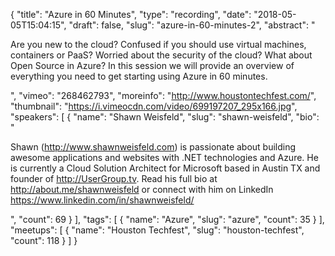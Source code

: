 {
  "title": "Azure in 60 Minutes",
  "type": "recording",
  "date": "2018-05-05T15:04:15",
  "draft": false,
  "slug": "azure-in-60-minutes-2",
  "abstract": "<p>Are you new to the cloud? Confused if you should use virtual machines, containers or PaaS? Worried about the security of the cloud? What about Open Source in Azure? In this session we will provide an overview of everything you need to get starting using Azure in 60 minutes.</p>",
  "vimeo": "268462793",
  "moreinfo": "http://www.houstontechfest.com/",
  "thumbnail": "https://i.vimeocdn.com/video/699197207_295x166.jpg",
  "speakers": [
    {
      "name": "Shawn Weisfeld",
      "slug": "shawn-weisfeld",
      "bio": "<p>Shawn (http://www.shawnweisfeld.com) is passionate about building awesome applications and websites with .NET technologies and Azure. He is currently a Cloud Solution Architect for Microsoft based in Austin TX and founder of http://UserGroup.tv. Read his full bio at http://about.me/shawnweisfeld or connect with him on LinkedIn https://www.linkedin.com/in/shawnweisfeld/</p>",
      "count": 69
    }
  ],
  "tags": [
    {
      "name": "Azure",
      "slug": "azure",
      "count": 35
    }
  ],
  "meetups": [
    {
      "name": "Houston Techfest",
      "slug": "houston-techfest",
      "count": 118
    }
  ]
}